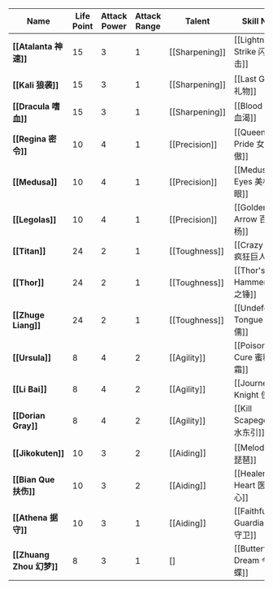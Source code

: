 
| Name                   | Life Point | Attack Power | Attack Range | Talent         | Skill Name                   | Skill Type | Skill Cost |
| ---------------------- | ---------- | ------------ | ------------ | -------------- | ---------------------------- | ---------- | ---------- |
| **[[Atalanta 神速]]**    | 15         | 3            | 1            | [[Sharpening]] | [[Lightning Strike 闪电一击]]    | Active     | 7          |
| **[[Kali 狼袭]]**        | 15         | 3            | 1            | [[Sharpening]] | [[Last Gift 临行礼物]]           | Passive    | -          |
| **[[Dracula 嗜血]]**     | 15         | 3            | 1            | [[Sharpening]] | [[Blood Thirst 血渴]]          | Active     | 6          |
| **[[Regina 密令]]**      | 10         | 4            | 1            | [[Precision]]  | [[Queen's Pride 女王所傲]]       | Active     | 6          |
| **[[Medusa]]**         | 10         | 4            | 1            | [[Precision]]  | [[Medusa's Eyes 美杜莎之眼]]      | Passive    | -          |
| **[[Legolas]]**        | 10         | 4            | 1            | [[Precision]]  | [[Golden Arrow 百步穿杨]]        | Passive    | -          |
| **[[Titan]]**          | 24         | 2            | 1            | [[Toughness]]  | [[Crazy Giant 疯狂巨人]]         | Active     | 6          |
| **[[Thor]]**           | 24         | 2            | 1            | [[Toughness]]  | [[Thor's Hammer 雷神之锤]]       | Passive    | -          |
| **[[Zhuge Liang]]**    | 24         | 2            | 1            | [[Toughness]]  | [[Undefeatable Tongue 舌战群儒]] | Passive    | -          |
| **[[Ursula]]**         | 8          | 4            | 2            | [[Agility]]    | [[Poisonous Cure 蜜糖砒霜]]      | Passive    | -          |
| **[[Li Bai]]**         | 8          | 4            | 2            | [[Agility]]    | [[Journey of a Knight 侠客行]]  | Passive    | -          |
| **[[Dorian Gray]]**    | 8          | 4            | 2            | [[Agility]]    | [[Kill Scapegoat 祸水东引]]      | Passive    | -          |
| **[[Jikokuten]]**      | 10         | 3            | 2            | [[Aiding]]     | [[Melody 劲爆琵琶]]              | Active     | 6          |
| **[[Bian Que 扶伤]]**    | 10         | 3            | 2            | [[Aiding]]     | [[Healer's Heart 医者仁心]]      | Passive    | -          |
| **[[Athena 据守]]**      | 10         | 3            | 1            | [[Aiding]]     | [[Faithful Guardian 沉默守卫]]   | Active     | 5          |
| **[[Zhuang Zhou 幻梦]]** | 8          | 3            | 1            | \[\]           | [[Butterfly's Dream 今夜梦蝶]]   | Active     | 3          |

